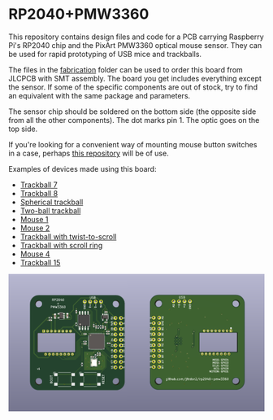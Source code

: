 # RP2040+PMW3360

This repository contains design files and code for a PCB carrying Raspberry Pi's RP2040 chip and the PixArt PMW3360 optical mouse sensor. They can be used for rapid prototyping of USB mice and trackballs.

The files in the [fabrication](fabrication) folder can be used to order this board from JLCPCB with SMT assembly. The board you get includes everything except the sensor. If some of the specific components are out of stock, try to find an equivalent with the same package and parameters.

The sensor chip should be soldered on the bottom side (the opposite side from all the other components). The dot marks pin 1. The optic goes on the top side.

If you're looking for a convenient way of mounting mouse button switches in a case, perhaps [this repository](https://github.com/jfedor2/mouse-switch-mount-pcb) will be of use.

Examples of devices made using this board:

* [Trackball 7](https://www.prusaprinters.org/prints/83631-trackball-7)
* [Trackball 8](https://www.prusaprinters.org/prints/84148-trackball-8)
* [Spherical trackball](https://www.prusaprinters.org/prints/85053-spherical-trackball)
* [Two-ball trackball](https://github.com/jfedor2/two-ball-trackball)
* [Mouse 1](https://www.prusaprinters.org/prints/87379-mouse-1)
* [Mouse 2](https://www.prusaprinters.org/prints/88403-mouse-2)
* [Trackball with twist-to-scroll](https://github.com/jfedor2/twist-to-scroll-trackball)
* [Trackball with scroll ring](https://github.com/jfedor2/scroll-ring-trackball)
* [Mouse 4](https://www.prusaprinters.org/prints/127451-mouse-4)
* [Trackball 15](https://www.prusaprinters.org/prints/131450-trackball-15)

![PCB render](Trackball-render.png)
